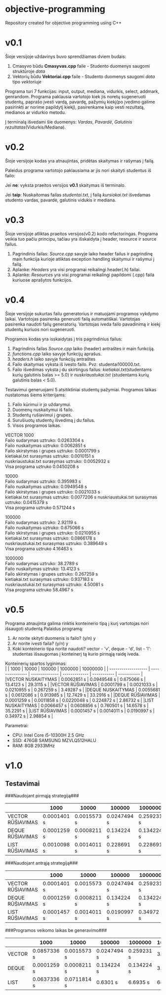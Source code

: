 # objective-programming
Repository created for objective programming using C++

# v0.1
Šioje versijoje uždavinys buvo sprendžiamas dviem budais:
1. Cmasyvo būdu **Cmasyvas.cpp** faile - Studento duomenys saugomi struktūroje *data*
2. Vektorių būdu **Vektoriai.cpp** faile - Studento duomenys saugomi *data* tipo *vektoriuje*

Programa turi 7 funkcijas: input, output, mediana, vidurkis, select, addmark, genrandom. Programa paklausia vartotojo kiek jis noretų sugeneruoti studentų, paprašo įvesti vardą, pavardę, pažymių kiekį(po įvedimo galime pasirinkti ar norime papildytį kiekį), pasirenkame kaip vesti rezultatą, medianos ar vidurkio metodu.

Į terminalą išvedami šie duomenys: *Vardas*, *Pavardė*, *Galutinis rezultatas*(Vidurkis/Mediana).

# v0.2
Šioje versijoje kodas yra atnaujintas, pridėtas skaitymas ir rašymas į failą. 

Paleidus programa vartotojo paklausiama ar jis nori skaityti studentus iš failo:

Jei **ne**: vyksta praeitos versijos **v0.1** skaitymas iš terminalo.

Jei **taip**: Nuskaitomas failas *studentai.txt*, į failą *kursiokai.txt* išvedamas studento vardas, pavardė, galutinis vidukis ir mediana.

# v0.3
Šioje versijoje atliktas praeitos versijos(v0.2) kodo refactoringas. Programa veikia tuo pačiu principu, tačiau yra išskaidyta į header, resource ir source failus.
1. Pagrindinis failas: *Source.cpp* savyje laiko header failus ir pagrindinę main funkcija kurioje atliktas exception handling skaitymui ir rašymui į failą.
2. Aplanke: *Headers* yra visi programai reikalingi header(.h) failai.
3. Aplanke: *Resources* yra visi programai reikalingi papildomi (.cpp) faila kuriuose aprašytos funkcijos.

# v0.4
Šioje versijoje sukurtas failu generatorius ir matuojami programos vykdymo laikai.
Vartotojas pasirenka generuoti failą automatiškai.
Vartotojas pasirenka naudoti failų generatorių.
Vartotojas iveda failo pavadinimą ir kiekį studentų kuriuos nori sugeneruoti.

Programos kodas yra isskaidytas į tris pagrindinius failus:
1. Pagrindinis failas *Source.cpp* laiko (header) antraštes ir main funkciją.
2. *functions.cpp* laiko savyje funkcijų aprašus.
3. *headers.h* laiko savyje funkcijų antraštes
4. Failo skaitymas vyksta iš ivesto failo. Pvz: studentai100000.txt.
5. Failo išvedimas vyksta į du skirtingus failus: *kietiakai.txt*(studentams kurių galutinis balas >= 5.0) ir *nuskriaustukai.txt* (studentams kurių galutinis balas < 5.0).

Testavimui generuojami 5 atsitiktiniai studentų pažymiai.
Programos laikas nustatomas šiems kriterijams:
1. Failo kūrimui ir jo uždarymui.
2. Duomenų nuskaitymui iš failo.
3. Studentų rušiavimui į grupes.
4. Surušiuotų studentų išvedimą į du failus.
5. Visos programos laikas.

VECTOR
1000
<br>
Failo sudarymas uztruko: 0.0263304 s <br>
Failo nuskaitymas uztruko: 0.0062851 s <br>
Failo skirstymas i grupes uztruko: 0.0001799 s <br>
kietiakai.txt surasymas uztruko: 0.0010151 s <br>
nuskriaustukai.txt surasymas uztruko: 0.0052932 s <br>
Visa programa uztruko 0.0450208 s <br>

10000
<br>
Failo sudarymas uztruko: 0.395983 s <br>
Failo nuskaitymas uztruko: 0.0949548 s <br>
Failo skirstymas i grupes uztruko: 0.0021033 s <br>
kietiakai.txt surasymas uztruko: 0.0077206 s
nuskriaustukai.txt surasymas uztruko: 0.0415379 s <br>
Visa programa uztruko 0.571244 s <br>

100000
<br>
Failo sudarymas uztruko: 2.92119 s <br>
Failo nuskaitymas uztruko: 0.675066 s <br>
Failo skirstymas i grupes uztruko: 0.0210955 s <br>
kietiakai.txt surasymas uztruko: 0.0866178 s <br>
nuskriaustukai.txt surasymas uztruko: 0.389649 s <br>
Visa programa uztruko 4.16463 s <br>

1000000
<br>
Failo sudarymas uztruko: 38.2789 s <br>
Failo nuskaitymas uztruko: 13.4123 s <br>
Failo skirstymas i grupes uztruko: 0.267259 s <br>
kietiakai.txt surasymas uztruko: 0.937183 s <br>
nuskriaustukai.txt surasymas uztruko: 4.50081 s <br>
Visa programa uztruko 58.4967 s <br>

# v0.5
Programa atnaujinta galima rinktis konteinerio tipą į kurį vartotojas nori išsaugoti studentą
Palaidus programą:
1. Ar norite skityti duomenis is failo? (y/n) y
2. Ar norite ivesti faila? (y/n) y
3. Koki konteinerio tipa norite naudoti? vector - 'v', deque - 'd', list - 'l':
studentas išsaugomas į konteinerį tą kurio pirmąją raidę iveda.

Konteinerių spartos lyginimas:
<br>
|                     |       1000      |      10000     |     100000    |   1000000   |   10000000  |
| ------------------- | --------------- | -------------- | ------------- | ----------- | ----------- |
|VECTOR NUSKAITYMAS   |   0.0062851 s   |   0.0949548 s  |  0.675066 s   |  13.4123 s  |   29.3115 s |
|VECTOR RŪŠIAVIMAS    |   0.0001799 s   |   0.0021033 s  |  0.0210955 s  |  0.267259 s |   3.49287 s |
|DEQUE NUSKAITYMAS    |   0.0055681 s   |   0.0612086 s  |  0.913985 s   |  12.7429 s  |   33.2916 s |
|DEQUE RŪŠIAVIMAS     |   0.0001259 s   |   0.0011858 s  |  0.0220048 s  |  0.224872 s |   2.86732 s |
|LIST NUSKAITYMAS     |   0.0066457 s   |   0.0608856 s  |  0.760501 s   |  14.6578 s  |   35.2291 s |
|LIST RŪŠIAVIMAS      |   0.0001457 s   |   0.0014011 s  |  0.0190997 s  |  0.34972 s  |   2.98854 s |


Parametrai:
- CPU: Intel Core i5-10300H 2.5 GHz
- SSD: 476GB SAMSUNG MZVLQ512HALU
- RAM: 8GB 2933MHz

# v1.0
## Testavimai ##

###Naudojant pirmąją strategiją###

|                     |       1000      |      10000     |     100000    |   1000000   |   10000000  |
| ------------------- | --------------- | -------------- | ------------- | ----------- | ----------- |
|VECTOR RŪŠIAVIMAS    |   0.0001401 s   |   0.0015573 s  |  0.0247494 s  |  0.259231 s |   3.27844 s |
|DEQUE RŪŠIAVIMAS     |   0.0001259 s   |   0.0008211 s  |  0.134224 s   |  0.134224 s |   3.06859 s |
|LIST RŪŠIAVIMAS      |   0.0010098 s   |   0.0014011 s  |  0.228691 s   |  0.228691 s |   2.26937 s |


###Naudojant antrąją strategiją###

|                     |       1000      |      10000     |     100000    |   1000000   |   10000000  |
| ------------------- | --------------- | -------------- | ------------- | ----------- | ----------- |
|VECTOR RŪŠIAVIMAS    |   0.0001401 s   |   0.0015573 s  |  0.0247494 s  |  0.259231 s |   3.27844 s |
|DEQUE RŪŠIAVIMAS     |   0.0001259 s   |   0.0008211 s  |  0.134224 s   |  0.134224 s |   3.06859 s |
|LIST RŪŠIAVIMAS      |   0.0001457 s   |   0.0014011 s  |  0.0190997 s  |  0.34972 s  |   2.98854 s |


###Programos veikomo laikas be generavimo###

|                     |       1000      |      10000     |     100000    |   1000000   |   10000000  |
| ------------------- | --------------- | -------------- | ------------- | ----------- | ----------- |
|VECTOR               |   0.0857336 s   |   0.0015573 s  |  0.0247494 s  |  0.259231 s |   3.27844 s |
|DEQUE                |   0.0001259 s   |   0.0008211 s  |  0.134224 s   |  0.134224 s |   3.06859 s |
|LIST                 |   0.0637336 s   |   0.0711814 s  |  0.6301 s     |  6.6935 s   |   68.579 s  |
